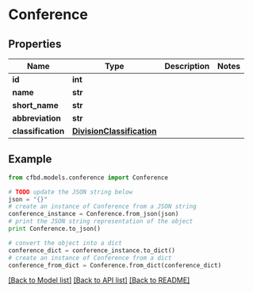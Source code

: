 # Conference


## Properties
Name | Type | Description | Notes
------------ | ------------- | ------------- | -------------
**id** | **int** |  | 
**name** | **str** |  | 
**short_name** | **str** |  | 
**abbreviation** | **str** |  | 
**classification** | [**DivisionClassification**](DivisionClassification.md) |  | 

## Example

```python
from cfbd.models.conference import Conference

# TODO update the JSON string below
json = "{}"
# create an instance of Conference from a JSON string
conference_instance = Conference.from_json(json)
# print the JSON string representation of the object
print Conference.to_json()

# convert the object into a dict
conference_dict = conference_instance.to_dict()
# create an instance of Conference from a dict
conference_from_dict = Conference.from_dict(conference_dict)
```
[[Back to Model list]](../README.md#documentation-for-models) [[Back to API list]](../README.md#documentation-for-api-endpoints) [[Back to README]](../README.md)



